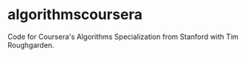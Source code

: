 # algorithmscoursera
Code for Coursera's Algorithms Specialization from Stanford with Tim Roughgarden.
